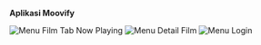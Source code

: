 **Aplikasi Moovify**

![Menu Film Tab Now Playing](https://user-images.githubusercontent.com/51619445/72050905-cfec4b80-32f4-11ea-886b-440ec8e1b78b.PNG)
![Menu Detail Film](https://user-images.githubusercontent.com/51619445/72050919-d8448680-32f4-11ea-9f95-49710eeff712.PNG)
![Menu Login](https://user-images.githubusercontent.com/51619445/72050951-e7c3cf80-32f4-11ea-9649-b88adcdab986.PNG)



